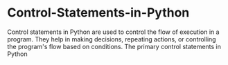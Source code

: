 # Control-Statements-in-Python
Control statements in Python are used to control the flow of execution in a program. They help in making decisions, repeating actions, or controlling the program's flow based on conditions. The primary control statements in Python
